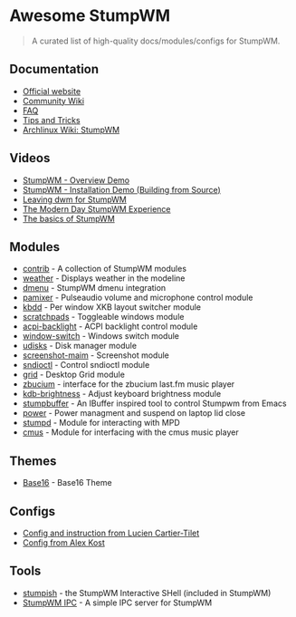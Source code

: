 # Awesome StumpWM

> A curated list of high-quality docs/modules/configs for StumpWM.

## Documentation

- [Official website](https://stumpwm.github.io/)
- [Community Wiki](https://github.com/stumpwm/stumpwm/wiki)
- [FAQ](https://github.com/stumpwm/stumpwm/wiki/FAQ)
- [Tips and Tricks](https://github.com/stumpwm/stumpwm/wiki/Tips-And-Tricks)
- [Archlinux Wiki: StumpWM](https://wiki.archlinux.org/title/stumpwm)

## Videos

- [StumpWM - Overview Demo](https://www.youtube.com/watch?v=jlF1N0R24cA)
- [StumpWM - Installation Demo (Building from Source)](https://www.youtube.com/watch?v=ol_FuovYoBs)
- [Leaving dwm for StumpWM](https://www.youtube.com/watch?v=TdQdBQu3fFM)
- [The Modern Day StumpWM Experience](https://www.youtube.com/watch?v=TdA6t6sLWQY)
- [The basics of StumpWM](https://www.youtube.com/watch?v=-na9wnv4K6g)

## Modules

- [contrib](https://github.com/stumpwm/stumpwm-contrib) - A collection of StumpWM modules
- [weather](https://github.com/njkli/stumpwm-weather/blob/master/readme.org) - Displays weather in the modeline
- [dmenu](https://gitlab.com/sasanidas/stumpwm-dmenu) - StumpWM dmenu integration
- [pamixer](https://github.com/Junker/stumpwm-pamixer) - Pulseaudio volume and microphone control module
- [kbdd](https://github.com/Junker/stumpwm-kbdd) - Per window XKB layout switcher module
- [scratchpads](https://github.com/podiki/scratchpad) - Toggleable windows module
- [acpi-backlight](https://github.com/Junker/stumpwm-acpi-backlight) - ACPI backlight control module
- [window-switch](https://github.com/Junker/stumpwm-window-switch) - Windows switch module
- [udisks](https://github.com/lucashpandolfo/udisks) - Disk manager module
- [screenshot-maim](https://github.com/Junker/stumpwm-screenshot-maim) - Screenshot module
- [sndioctl](https://github.com/fagg/stumpwm-sndioctl) - Control sndioctl module
- [grid](https://github.com/bgutter/swm-grid) - Desktop Grid module
- [zbucium](https://github.com/mihaiolteanu/zbucium-stump) - interface for the zbucium last.fm music player
- [kdb-brightness](https://github.com/russell/stumpwm-kbd-brightness) - Adjust keyboard brightness module
- [stumpbuffer](https://github.com/juki-pub/stumpbuffer) - An IBuffer inspired tool to control Stumpwm from Emacs
- [power](https://github.com/mmaul/power) - Power managment and suspend on laptop lid close
- [stumpd](https://github.com/Payphone/Stumpd) - Module for interacting with MPD 
- [cmus](https://github.com/jdfight/stumpwm-cmus) - Module for interfacing with the cmus music player

## Themes

- [Base16](https://github.com/tpine/base16-stumpwm) - Base16 Theme

## Configs

- [Config and instruction from Lucien Cartier-Tilet](https://config.phundrak.com/stumpwm.html)
- [Config from Alex Kost](https://github.com/alezost/stumpwm-config)

## Tools

- [stumpish](https://manpages.ubuntu.com/manpages/trusty/man1/stumpish.1.html) - the StumpWM Interactive SHell (included in StumpWM)
- [StumpWM IPC](https://github.com/szos/swmipc) - A simple IPC server for StumpWM
